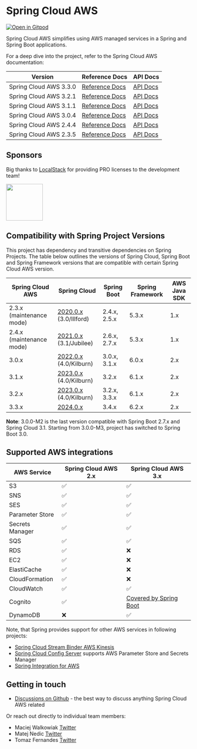 # Spring Cloud AWS

[![Open in Gitpod](https://gitpod.io/button/open-in-gitpod.svg)](https://gitpod.io/awspring/spring-cloud-aws/)

Spring Cloud AWS simplifies using AWS managed services in a Spring and Spring Boot applications.

For a deep dive into the project, refer to the Spring Cloud AWS documentation:

| Version                | Reference Docs                                                                                   | API Docs                                                                            |
|------------------------|--------------------------------------------------------------------------------------------------|-------------------------------------------------------------------------------------|
| Spring Cloud AWS 3.3.0 | [Reference Docs](https://docs.awspring.io/spring-cloud-aws/docs/3.3.0/reference/html/index.html) | [API Docs](https://docs.awspring.io/spring-cloud-aws/docs/3.3.0/apidocs/index.html) | 
| Spring Cloud AWS 3.2.1 | [Reference Docs](https://docs.awspring.io/spring-cloud-aws/docs/3.2.1/reference/html/index.html) | [API Docs](https://docs.awspring.io/spring-cloud-aws/docs/3.2.1/apidocs/index.html) | 
| Spring Cloud AWS 3.1.1 | [Reference Docs](https://docs.awspring.io/spring-cloud-aws/docs/3.1.1/reference/html/index.html) | [API Docs](https://docs.awspring.io/spring-cloud-aws/docs/3.1.1/apidocs/index.html) | 
| Spring Cloud AWS 3.0.4 | [Reference Docs](https://docs.awspring.io/spring-cloud-aws/docs/3.0.4/reference/html/index.html) | [API Docs](https://docs.awspring.io/spring-cloud-aws/docs/3.0.4/apidocs/index.html) | 
| Spring Cloud AWS 2.4.4 | [Reference Docs](https://docs.awspring.io/spring-cloud-aws/docs/2.4.4/reference/html/index.html) | [API Docs](https://docs.awspring.io/spring-cloud-aws/docs/2.4.4/apidocs/index.html) | 
| Spring Cloud AWS 2.3.5 | [Reference Docs](https://docs.awspring.io/spring-cloud-aws/docs/2.3.5/reference/html/index.html) | [API Docs](https://docs.awspring.io/spring-cloud-aws/docs/2.3.5/apidocs/index.html) |

## Sponsors

Big thanks to [LocalStack](https://localstack.cloud) for providing PRO licenses to the development team!

<a href="https://localstack.cloud"><img src="https://user-images.githubusercontent.com/47351025/215054012-f5af0761-0bd5-49c6-bd3e-c6b2a6844f53.png" height="100" /></a>

## Compatibility with Spring Project Versions

This project has dependency and transitive dependencies on Spring Projects. The table below outlines the versions of Spring Cloud, Spring Boot and Spring Framework versions that are compatible with certain Spring Cloud AWS version.

| Spring Cloud AWS            | Spring Cloud                                                                                                          | Spring Boot  | Spring Framework | AWS Java SDK |
|-----------------------------|-----------------------------------------------------------------------------------------------------------------------|--------------|------------------|--------------|
| 2.3.x (maintenance mode)  	 | [2020.0.x](https://github.com/spring-cloud/spring-cloud-release/wiki/Spring-Cloud-2020.0-Release-Notes) (3.0/Illford) | 2.4.x, 2.5.x | 5.3.x            | 1.x          |
| 2.4.x (maintenance mode)  	 | [2021.0.x](https://github.com/spring-cloud/spring-cloud-release/wiki/Spring-Cloud-2021.0-Release-Notes) (3.1/Jubilee) | 2.6.x, 2.7.x | 5.3.x            | 1.x          |
| 3.0.x                       | [2022.0.x](https://github.com/spring-cloud/spring-cloud-release/wiki/Spring-Cloud-2022.0-Release-Notes) (4.0/Kilburn) | 3.0.x, 3.1.x | 6.0.x            | 2.x          |
| 3.1.x                       | [2023.0.x](https://github.com/spring-cloud/spring-cloud-release/wiki/Spring-Cloud-2023.0-Release-Notes) (4.0/Kilburn) | 3.2.x        | 6.1.x            | 2.x          |
| 3.2.x                       | [2023.0.x](https://github.com/spring-cloud/spring-cloud-release/wiki/Spring-Cloud-2023.0-Release-Notes) (4.0/Kilburn) | 3.2.x, 3.3.x | 6.1.x            | 2.x          |
| 3.3.x                       | [2024.0.x](https://github.com/spring-cloud/spring-cloud-release/wiki/Spring-Cloud-2024.0-Release-Notes)               | 3.4.x        | 6.2.x            | 2.x          |

**Note**: 3.0.0-M2 is the last version compatible with Spring Boot 2.7.x and Spring Cloud 3.1. Starting from 3.0.0-M3, project has switched to Spring Boot 3.0.

## Supported AWS integrations

| AWS Service     | Spring Cloud AWS 2.x | Spring Cloud AWS 3.x                                                                                                                        |
|-----------------|----------------------|---------------------------------------------------------------------------------------------------------------------------------------------|
| S3              | ✅                    | ✅                                                                                                                                           |
| SNS             | ✅                    | ✅                                                                                                                                           |
| SES             | ✅                    | ✅                                                                                                                                           |
| Parameter Store | ✅                    | ✅                                                                                                                                           |
| Secrets Manager | ✅                    | ✅                                                                                                                                           |
| SQS             | ✅                    | ✅                                                                                                                                           |
| RDS             | ✅                    | ❌                                                                                                                                           |
| EC2             | ✅                    | ❌                                                                                                                                           |
| ElastiCache     | ✅                    | ❌                                                                                                                                           |
| CloudFormation  | ✅                    | ❌                                                                                                                                           |
| CloudWatch      | ✅                    | ✅                                                                                                                                           |
| Cognito         | ✅                    | [Covered by Spring Boot](https://docs.awspring.io/spring-cloud-aws/docs/3.0.0-SNAPSHOT/reference/html/index.html#migration-from-2-x-to-3-x) |
| DynamoDB        | ❌                    | ✅                                                                                                                                           |

Note, that Spring provides support for other AWS services in following projects:

- [Spring Cloud Stream Binder AWS Kinesis](https://github.com/spring-cloud/spring-cloud-stream-binder-aws-kinesis)
- [Spring Cloud Config Server](https://github.com/spring-cloud/spring-cloud-config) supports AWS Parameter Store and Secrets Manager
- [Spring Integration for AWS](https://github.com/spring-projects/spring-integration-aws)

## Getting in touch

- [Discussions on Github](https://github.com/awspring/spring-cloud-aws/discussions) - the best way to discuss anything Spring Cloud AWS related

Or reach out directly to individual team members:

- Maciej Walkowiak [Twitter](https://twitter.com/maciejwalkowiak)
- Matej Nedic [Twitter](https://twitter.com/MatejNedic1)
- Tomaz Fernandes [Twitter](https://twitter.com/tomazfernandes_)
